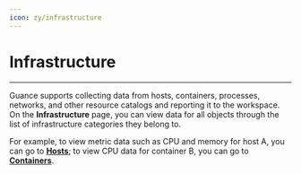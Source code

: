 ```yaml
---
icon: zy/infrastructure
---
```

# Infrastructure
---


Guance supports collecting data from hosts, containers, processes, networks, and other resource catalogs and reporting it to the workspace. On the **Infrastructure** page, you can view data for all objects through the list of infrastructure categories they belong to.

For example, to view metric data such as CPU and memory for host A, you can go to [**Hosts**](./host.md); to view CPU data for container B, you can go to **[Containers](./container.md)**.